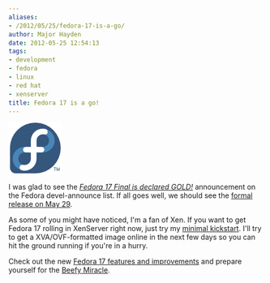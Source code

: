 ```yaml
---
aliases:
- /2012/05/25/fedora-17-is-a-go/
author: Major Hayden
date: 2012-05-25 12:54:13
tags:
- development
- fedora
- linux
- red hat
- xenserver
title: Fedora 17 is a go!
---
```


![1]

I was glad to see the _[Fedora 17 Final is declared GOLD!][2]_ announcement on the Fedora devel-announce list. If all goes well, we should see the [formal release on May 29][3].

As some of you might have noticed, I'm a fan of Xen. If you want to get Fedora 17 rolling in XenServer right now, just try my [minimal kickstart][4]. I'll try to get a XVA/OVF-formatted image online in the next few days so you can hit the ground running if you're in a hurry.

Check out the new [Fedora 17 features and improvements][5] and prepare yourself for the [Beefy Miracle][6].

 [1]: /wp-content/uploads/2012/01/fedorainfinity.png
 [2]: http://lists.fedoraproject.org/pipermail/devel-announce/2012-May/000933.html
 [3]: http://fedoraproject.org/wiki/Releases/17/Schedule
 [4]: https://github.com/rackerhacker/kickstarts
 [5]: http://fedoraproject.org/wiki/Releases/17/FeatureList#Fedora_17_Accepted_Features
 [6]: http://beefymiracle.org/